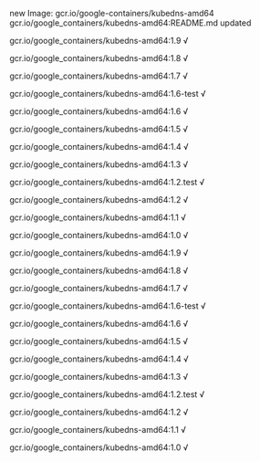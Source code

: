 new Image: gcr.io/google-containers/kubedns-amd64
gcr.io/google_containers/kubedns-amd64:README.md updated 

gcr.io/google_containers/kubedns-amd64:1.9 √

gcr.io/google_containers/kubedns-amd64:1.8 √

gcr.io/google_containers/kubedns-amd64:1.7 √

gcr.io/google_containers/kubedns-amd64:1.6-test √

gcr.io/google_containers/kubedns-amd64:1.6 √

gcr.io/google_containers/kubedns-amd64:1.5 √

gcr.io/google_containers/kubedns-amd64:1.4 √

gcr.io/google_containers/kubedns-amd64:1.3 √

gcr.io/google_containers/kubedns-amd64:1.2.test √

gcr.io/google_containers/kubedns-amd64:1.2 √

gcr.io/google_containers/kubedns-amd64:1.1 √

gcr.io/google_containers/kubedns-amd64:1.0 √

gcr.io/google_containers/kubedns-amd64:1.9 √

gcr.io/google_containers/kubedns-amd64:1.8 √

gcr.io/google_containers/kubedns-amd64:1.7 √

gcr.io/google_containers/kubedns-amd64:1.6-test √

gcr.io/google_containers/kubedns-amd64:1.6 √

gcr.io/google_containers/kubedns-amd64:1.5 √

gcr.io/google_containers/kubedns-amd64:1.4 √

gcr.io/google_containers/kubedns-amd64:1.3 √

gcr.io/google_containers/kubedns-amd64:1.2.test √

gcr.io/google_containers/kubedns-amd64:1.2 √

gcr.io/google_containers/kubedns-amd64:1.1 √

gcr.io/google_containers/kubedns-amd64:1.0 √

